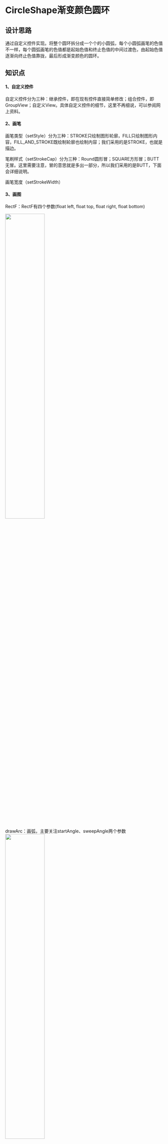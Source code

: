 # CircleShape渐变颜色圆环
## 设计思路
通过自定义控件实现。将整个圆环拆分成一个个的小圆弧，每个小圆弧画笔的色值不一样，每个圆弧画笔的色值都是起始色值和终止色值的中间过渡色，由起始色值逐渐向终止色值靠拢，最后形成渐变颜色的圆环。
## 知识点
#### 1、自定义控件
自定义控件分为三种：继承控件，即在现有控件直接简单修改；组合控件，即GroupView；自定义View。具体自定义控件的细节，这里不再细说，可以参阅网上资料。

#### 2、画笔
画笔类型（setStyle）分为三种：STROKE只绘制图形轮廓，FILL只绘制图形内容，FILL_AND_STROKE既绘制轮廓也绘制内容；我们采用的是STROKE，也就是描边。

笔刷样式（setStrokeCap）分为三种：Round圆形冒；SQUARE方形冒；BUTT无冒。这里需要注意，冒的意思就是多出一部分，所以我们采用的是BUTT，下面会详细说明。

画笔宽度（setStrokeWidth）

#### 3、画图
RectF：RectF有四个参数(float left, float top, float right, float bottom)

<img src="app/screenshots/Rect.jpg" width="50%" height="50%" />

drawArc：画弧，主要关注startAngle、sweepAngle两个参数
<img src="app/screenshots/drawArc.jpg" width="50%" height="50%" />

## 实现
（1）onMeasure设定画大小

```   
protected void onMeasure(int widthMeasureSpec, int heightMeasureSpec) {
     super.onMeasure(widthMeasureSpec, heightMeasureSpec);
     mMeasureWidth = getMeasuredWidth()
     mMeasureHeight = getMeasuredHeight();
     if (pRectF == null) {
         float halfProgressWidth = progressWidth / 2;
         pRectF = new RectF(halfProgressWidth + getPaddingLeft(),
                    halfProgressWidth + getPaddingTop(),
                    mMeasureWidth - halfProgressWidth - getPaddingRight(),
                    mMeasureHeight - halfProgressWidth - getPaddingBottom());
        }
    }
 ```

（2）onDraw确定怎么画，这里主要看一下drawProgress，整个圆弧由多个小圆弧组成，通过获取过渡色设置笔刷颜色，笔刷颜色从起始色值开始，每增加一度都向终止色值渐变

```    
private void drawProgress(Canvas canvas) {
     for (int i = 0, end = (int) (curProgress * unitAngle); i < end; i++) {
         progressPaint.setColor(getGradient(i / (float) end, progressStartColor, progressEndColor));
         canvas.drawArc(pRectF,
                 startAngle + i,
                 2,
                 false,
                 progressPaint);
        }
    }
```
    
（3）获取过渡色的方法

```    
public int getGradient(float fraction, int startColor, int endColor) {
     if (fraction > 1) fraction = 1;
     int alphaStart = Color.alpha(startColor);
     int redStart = Color.red(startColor);      
     int blueStart = Color.blue(startColor);
     int greenStart = Color.green(startColor);
     int alphaEnd = Color.alpha(endColor);
     int redEnd = Color.red(endColor);      
     int blueEnd = Color.blue(endColor);
     int greenEnd = Color.green(endColor);
     int alphaDifference = alphaEnd - alphaStart;
     int redDifference = redEnd - redStart;
     int blueDifference = blueEnd - blueStart;
     int greenDifference = greenEnd - greenStart;
     int alphaCurrent = (int) (alphaStart + fraction * alphaDifference);
     int redCurrent = (int) (redStart + fraction * redDifference);
     int blueCurrent = (int) (blueStart + fraction * blueDifference);
     int greenCurrent = (int) (greenStart + fraction * greenDifference);
     return Color.argb(alphaCurrent, redCurrent, greenCurrent, blueCurrent);
    }
 ```

（4）问题解决  

画圆环的过程中会遇到一个问题，上面提到的笔刷样式的选择，下面是三种笔刷的示意图：

Paint.Cap.ROUND 头尾多出了一块圆形笔帽
<img src="app/screenshots/StrokeCap_Round.png" width="50%" height="50%" />
Paint.Cap.SQUARE 头尾多出了一块方形笔帽
<img src="app/screenshots/StrokeCap_SQUARE.png" width="50%" height="50%" />
Paint.Cap.BUTT 头尾不多出笔帽，但是每个小圆环中间有空隙
<img src="app/screenshots/StrokeCap_BUTT.png" width="50%" height="50%" />

解决方案：
sweepAngle比下一次的startAngle多一点。
<img src="app/screenshots/StrokeCap_NORMAL.png" width="50%" height="50%" />

（5）后续拓展
通过showAnim来控制圆环动效

## 使用
1、在layout中设置width、height、画笔宽度
  
```
<com.component.circleshape.CircleShape
    android:id="@+id/circle_shape"
    android:layout_width="320dp"
    android:layout_height="320dp"
    android:layout_gravity="center"
    a:pr_progress_width="30dp" />
```

2、在类中设置progress、背景色、进度起始色、进度终止色

```        
CircleShape mPR = findViewById(R.id.circle_shape);
mPR.setProgress(60);
mPR.setColor(R.color.bgColor,R.color.progressStartColor, R.color.progressEndColor);
```
